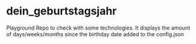 # dein_geburtstagsjahr
Playground Repo to check with some technologies. It displays the amount of days/weeks/months since the birthday date added to the config.json
